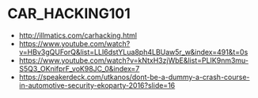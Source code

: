 # CAR_HACKING101
- http://illmatics.com/carhacking.html
- https://www.youtube.com/watch?v=HBv3gQUForQ&list=LLI6dstYLua8ph4LBUaw5r_w&index=491&t=0s
- https://www.youtube.com/watch?v=kNtxH3zjWbE&list=PLIK9nm3mu-S5Q3_OKnifprF_voK98JC_0&index=7
- https://speakerdeck.com/utkanos/dont-be-a-dummy-a-crash-course-in-automotive-security-ekoparty-2016?slide=16
